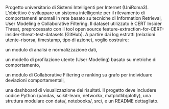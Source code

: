 Progetto universitario di Sistemi Intelligenti per Internet (UniRoma3).
L’obiettivo è sviluppare un sistema intelligente per il rilevamento di comportamenti anomali in rete basato su tecniche di Information Retrieval, User Modeling e Collaborative Filtering.
Il dataset utilizzato è CERT Insider Threat, preprocessato con il tool open source feature-extraction-for-CERT-insider-threat-test-datasets (GitHub).
A partire dai log estratti (relazioni utente–risorsa, timestamp, tipo di azione), voglio costruire:

un modulo di analisi e normalizzazione dati,

un modello di profilazione utente (User Modeling) basato su metriche di comportamento,

un modulo di Collaborative Filtering e ranking su grafo per individuare deviazioni comportamentali,

una dashboard di visualizzazione dei risultati.
Il progetto deve includere codice Python (pandas, scikit-learn, networkx, matplotlib/plotly), una struttura modulare con data/, notebooks/, src/, e un README dettagliato.